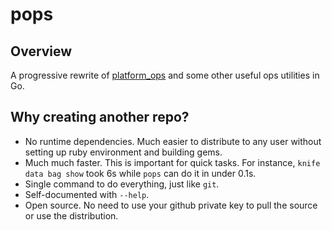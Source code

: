 # pops

## Overview
A progressive rewrite of [platform_ops](https://github.com/MYOB-Technology/platform_ops) and some other useful ops utilities in Go.

## Why creating another repo?
- No runtime dependencies. Much easier to distribute to any user without setting up ruby environment and building gems.
- Much much faster. This is important for quick tasks. For instance, `knife data bag show` took 6s while `pops` can do it in under 0.1s.
- Single command to do everything, just like `git`.
- Self-documented with `--help`.
- Open source. No need to use your github private key to pull the source or use the distribution.
